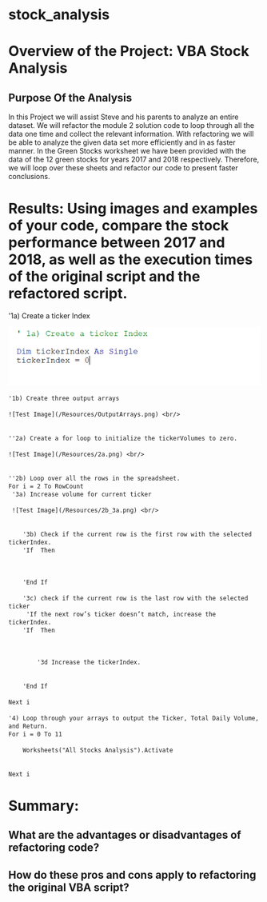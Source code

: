# stock_analysis
# Overview of the Project: VBA Stock Analysis
## Purpose Of the Analysis
In this Project we will assist Steve and his parents to analyze an entire dataset. We will refactor the module 2 solution code to loop through all the data one time and collect the relevant information. With refactoring we will be able to analyze the given data set more efficiently and in as faster manner. In the Green Stocks worksheet we have been provided with the data of the 12 green stocks for years 2017 and 2018 respectively. Therefore, we will loop over these sheets and refactor our code to present faster conclusions.

# Results: Using images and examples of your code, compare the stock performance between 2017 and 2018, as well as the execution times of the original script and the refactored script.

 '1a) Create a ticker Index
 
 
![Test Image](/Resources/tickerIndex.png) <br/>
    
    

    '1b) Create three output arrays   
    
    ![Test Image](/Resources/OutputArrays.png) <br/>
    
    
    ''2a) Create a for loop to initialize the tickerVolumes to zero. 
    
    ![Test Image](/Resources/2a.png) <br/>
    
        
    ''2b) Loop over all the rows in the spreadsheet. 
    For i = 2 To RowCount
     '3a) Increase volume for current ticker
     
     ![Test Image](/Resources/2b_3a.png) <br/>
        
        
        '3b) Check if the current row is the first row with the selected tickerIndex.
        'If  Then
            
            
            
        'End If
        
        '3c) check if the current row is the last row with the selected ticker
         'If the next row’s ticker doesn’t match, increase the tickerIndex.
        'If  Then
            
            

            '3d Increase the tickerIndex. 
            
            
        'End If
    
    Next i
    
    '4) Loop through your arrays to output the Ticker, Total Daily Volume, and Return.
    For i = 0 To 11
        
        Worksheets("All Stocks Analysis").Activate
        
        
    Next i
    



# Summary: 
## What are the advantages or disadvantages of refactoring code?
## How do these pros and cons apply to refactoring the original VBA script?
